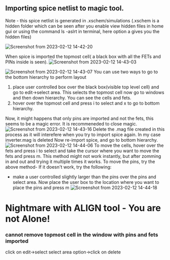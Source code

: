 ## Importing spice netlist to magic tool. 
Note - this spice netlist is generated in .xschem/simulations (.xschem is a hidden folder which can be seen after you enable view hidden files in home gui or using the command 
ls -aslrt in terminal, here option a gives you the hidden files)

![Screenshot from 2023-02-12 14-42-20](https://user-images.githubusercontent.com/50217106/218303736-fea5850f-2e15-4f3c-a75f-7f175ed84eb0.png)

When spice is imported the topmost cell( a black box with all the FETs and PINs inside is seen). 
![Screenshot from 2023-02-12 14-43-03](https://user-images.githubusercontent.com/50217106/218303771-e2d0ca72-7202-48c6-80be-04cd677dbf79.png)



![Screenshot from 2023-02-12 14-43-07](https://user-images.githubusercontent.com/50217106/218303800-070bdde8-d29c-400e-93ed-e15abc1c8a90.png)
You can use two ways to go to the bottom hierarchy to perform layout
1. place user controlled box over the black box(visible top level cell) and go to edit->select area. This selects the topmost cell now go to windows and then down hierarchy. You can see the cells and fets.
2. hover over the topmost cell and press i to select and x to go to bottom hierarchy.

Now, it might happens that only pins are imported and not the fets, this seems to be a magic error. It is recommeneded to close magic. 
![Screenshot from 2023-02-12 14-43-16](https://user-images.githubusercontent.com/50217106/218303802-d378d1b7-a46a-498f-b4b3-2d92544ba38b.png)
Delete the .mag file created in this process as it will interefere when you try to import spice again. In my case inverter.mag is deleted
Now re-import spice, and go to bottom hierarchy.
![Screenshot from 2023-02-12 14-44-06](https://user-images.githubusercontent.com/50217106/218303805-6d20a37f-d925-48db-8824-9561c5578c36.png)
To move the cells, hover over the fets and press i to select and take the cursor where you want to move the fets and press m.
This method might not work instantly, but after zomming in and out and trying it multiple times it works.
To move the pins, try the above method- If it doesn't work, try the following:
- make a user controlled slightly larger than the pins over the pins and select area. Now place the user box to the location where you want to place the pins and press m
![Screenshot from 2023-02-12 14-44-18](https://user-images.githubusercontent.com/50217106/218303808-412cb943-832d-42cf-b38c-dc95358cb18c.png)



# Nightmare with ALIGN tool - You are not Alone!





### cannot remove topmost cell in the window with pins and fets imported
click on edit->select select area option->click on delete

